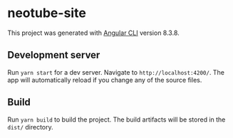# neotube-site

This project was generated with [Angular CLI](https://github.com/angular/angular-cli) version 8.3.8.

## Development server

Run `yarn start` for a dev server. Navigate to `http://localhost:4200/`. The app will automatically reload if you change any of the source files.

## Build

Run `yarn build` to build the project. The build artifacts will be stored in the `dist/` directory.
